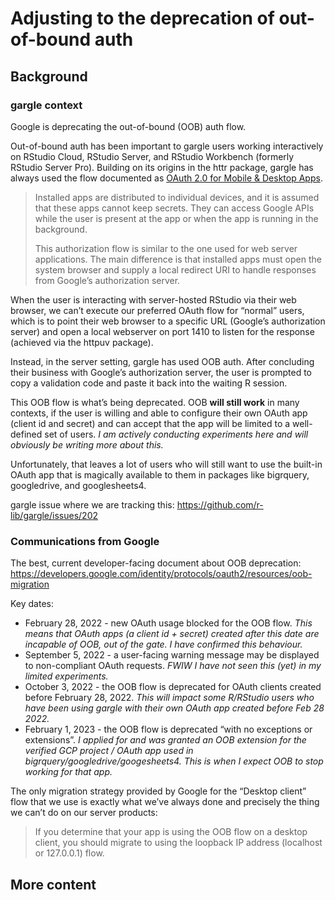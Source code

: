 Adjusting to the deprecation of out-of-bound auth
================

## Background

### gargle context

Google is deprecating the out-of-bound (OOB) auth flow.

Out-of-bound auth has been important to gargle users working
interactively on RStudio Cloud, RStudio Server, and RStudio Workbench
(formerly RStudio Server Pro). Building on its origins in the httr
package, gargle has always used the flow documented as [OAuth 2.0 for
Mobile & Desktop
Apps](https://developers.google.com/identity/protocols/oauth2/native-app).

> Installed apps are distributed to individual devices, and it is
> assumed that these apps cannot keep secrets. They can access Google
> APIs while the user is present at the app or when the app is running
> in the background.
>
> This authorization flow is similar to the one used for web server
> applications. The main difference is that installed apps must open the
> system browser and supply a local redirect URI to handle responses
> from Google’s authorization server.

When the user is interacting with server-hosted RStudio via their web
browser, we can’t execute our preferred OAuth flow for “normal” users,
which is to point their web browser to a specific URL (Google’s
authorization server) and open a local webserver on port 1410 to listen
for the response (achieved via the httpuv package).

Instead, in the server setting, gargle has used OOB auth. After
concluding their business with Google’s authorization server, the user
is prompted to copy a validation code and paste it back into the waiting
R session.

This OOB flow is what’s being deprecated. OOB **will still work** in
many contexts, if the user is willing and able to configure their own
OAuth app (client id and secret) and can accept that the app will be
limited to a well-defined set of users. *I am actively conducting
experiments here and will obviously be writing more about this.*

Unfortunately, that leaves a lot of users who will still want to use the
built-in OAuth app that is magically available to them in packages like
bigrquery, googledrive, and googlesheets4.

gargle issue where we are tracking this:
<https://github.com/r-lib/gargle/issues/202>

### Communications from Google

The best, current developer-facing document about OOB deprecation:
<https://developers.google.com/identity/protocols/oauth2/resources/oob-migration>

Key dates:

-   February 28, 2022 - new OAuth usage blocked for the OOB flow. *This
    means that OAuth apps (a client id + secret) created after this date
    are incapable of OOB, out of the gate. I have confirmed this
    behaviour.*
-   September 5, 2022 - a user-facing warning message may be displayed
    to non-compliant OAuth requests. *FWIW I have not seen this (yet) in
    my limited experiments.*
-   October 3, 2022 - the OOB flow is deprecated for OAuth clients
    created before February 28, 2022. *This will impact some R/RStudio
    users who have been using gargle with their own OAuth app created
    before Feb 28 2022.*
-   February 1, 2023 - the OOB flow is deprecated “with no exceptions or
    extensions”. *I applied for and was granted an OOB extension for the
    verified GCP project / OAuth app used in
    bigrquery/googledrive/googesheets4. This is when I expect OOB to
    stop working for that app.*

The only migration strategy provided by Google for the “Desktop client”
flow that we use is exactly what we’ve always done and precisely the
thing we can’t do on our server products:

> If you determine that your app is using the OOB flow on a desktop
> client, you should migrate to using the loopback IP address (localhost
> or 127.0.0.1) flow.

## More content
